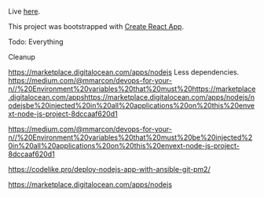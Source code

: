 
Live [here](https://web4u4less.com).

This project was bootstrapped with [Create React App](https://github.com/facebook/create-react-app).


Todo:
Everything

Cleanup

https://marketplace.digitalocean.com/apps/nodejs
Less dependencies. https://medium.com/@mmarcon/devops-for-your-n//%20Environment%20variables%20that%20must%20https://marketplace.digitalocean.com/appshttps://marketplace.digitalocean.com/apps/nodejs/nodejsbe%20injected%20in%20all%20applications%20on%20this%20envext-node-js-project-8dccaaf620d1


https://medium.com/@mmarcon/devops-for-your-n//%20Environment%20variables%20that%20must%20be%20injected%20in%20all%20applications%20on%20this%20envext-node-js-project-8dccaaf620d1

https://codelike.pro/deploy-nodejs-app-with-ansible-git-pm2/

https://marketplace.digitalocean.com/apps/nodejs
